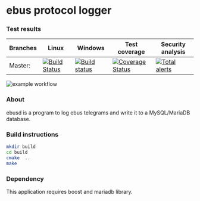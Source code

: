 # ebus protocol logger

### Test results

Branches  | Linux | Windows | Test coverage | Security analysis
----------|-------|---------|---------------| -----------------
Master:   | [![Build Status](https://travis-ci.com/m7b/ebusd.svg?branch=master)](https://travis-ci.com/m7b/ebusd) | [![Build status](https://ci.appveyor.com/api/projects/status/0ct4tlnm6rkxava0?svg=true)](https://ci.appveyor.com/project/m7b/ebusd) | [![Coverage Status](https://coveralls.io/repos/github/m7b/ebusd/badge.svg?branch=master)](https://coveralls.io/github/m7b/ebusd?branch=master) | [![Total alerts](https://img.shields.io/lgtm/alerts/g/m7b/ebusd.svg?logo=lgtm&logoWidth=18)](https://lgtm.com/projects/g/m7b/ebusd/alerts/)


![example workflow](https://github.com/m7b/ebusd/actions/workflows/cmake.yml/badge.svg)

### About

ebusd is a program to log ebus telegrams and write it to a MySQL/MariaDB database.

### Build instructions

```bash
mkdir build
cd build
cmake  ..
make
```

### Dependency

This application requires boost and mariadb library.
